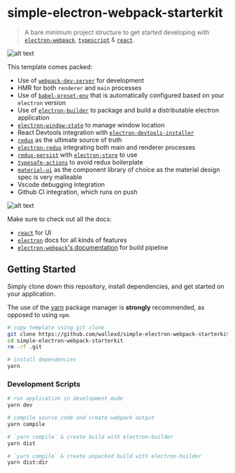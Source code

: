 # simple-electron-webpack-starterkit

> A bare minimum project structure to get started developing with [`electron-webpack`](https://github.com/electron-userland/electron-webpack), [`typescript`](https://www.typescriptlang.org/) & [`react`](https://reactjs.org/).

![alt text](resources/gifs/1.gif 'Dark mode support')

This template comes packed:

- Use of [`webpack-dev-server`](https://github.com/webpack/webpack-dev-server) for development
- HMR for both `renderer` and `main` processes
- Use of [`babel-preset-env`](https://github.com/babel/babel-preset-env) that is automatically configured based on your `electron` version
- Use of [`electron-builder`](https://github.com/electron-userland/electron-builder) to package and build a distributable electron application
- [`electron-window-state`](https://github.com/mawie81/electron-window-state) to manage window location
- React Devtools integration with [`electron-devtools-installer`](https://github.com/MarshallOfSound/electron-devtools-installer)
- [`redux`](https://github.com/reduxjs/redux) as the ultimate source of truth
- [`electron-redux`](https://github.com/hardchor/electron-redux) integrating both main and renderer processes
- [`redux-persist`](https://github.com/rt2zz/redux-persist) with [`electron-store`](https://github.com/sindresorhus/electron-store) to use
- [`typesafe-actions`](https://github.com/piotrwitek/typesafe-actions) to avoid redux boilerplate
- [`material-ui`](https://github.com/mui-org/material-ui) as the component library of choice as the material design spec is very malleable
- Vscode debugging integration
- Github CI integration, which runs on push

![alt text](resources/gifs/2.gif 'Dynamic dark mode macos')

Make sure to check out all the docs:

- [`react`](https://reactjs.org/) for UI
- [`electron`](https://electronjs.org/) docs for all kinds of features
- [`electron-webpack`'s documentation](https://webpack.electron.build/) for build pipeline

## Getting Started

Simply clone down this repository, install dependencies, and get started on your application.

The use of the [yarn](https://yarnpkg.com/) package manager is **strongly** recommended, as opposed to using `npm`.

```bash
# copy template using git clone
git clone https://github.com/wallexd/simple-electron-webpack-starterkit.git
cd simple-electron-webpack-starterkit
rm -rf .git

# install dependencies
yarn
```

### Development Scripts

```bash
# run application in development mode
yarn dev

# compile source code and create webpack output
yarn compile

# `yarn compile` & create build with electron-builder
yarn dist

# `yarn compile` & create unpacked build with electron-builder
yarn dist:dir
```

